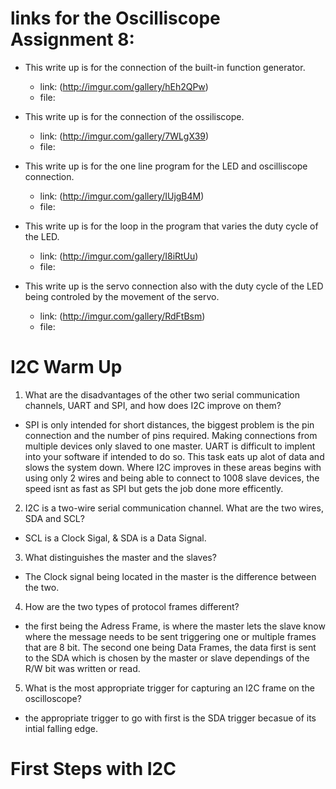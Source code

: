 # links for the Oscilliscope Assignment 8: 
  - This write up is for the connection of the built-in function generator.
    - link: (http://imgur.com/gallery/hEh2QPw)
    - file: 
   
  - This write up is for the connection of the ossiliscope.
    - link: (http://imgur.com/gallery/7WLgX39)
    - file:
   
  - This write up is for the one line program for the LED and oscilliscope connection.
    - link: (http://imgur.com/gallery/IUjgB4M)
    - file:
  
  - This write up is for the loop in the program that varies the duty cycle of the LED.
    - link: (http://imgur.com/gallery/I8iRtUu)
    - file:
  
  - This write up is the servo connection also with the duty cycle of the LED being controled by the movement of the servo.
    - link: (http://imgur.com/gallery/RdFtBsm) 
    - file:

# I2C Warm Up 
1. What are the disadvantages of the other two serial communication channels, UART and SPI, and how does I2C improve on them?
 - SPI is only intended for short distances, the biggest problem is the pin connection and the number of pins required. Making connections from multiple devices only slaved to one master.  UART is difficult to implent into your software if intended to do so.  This task eats up alot of data and slows the system down.  Where I2C improves in these areas begins with using only 2 wires and being able to connect to 1008 slave devices, the speed isnt as fast as SPI but gets the job done more efficently.
2. I2C is a two-wire serial communication channel. What are the two wires, SDA and SCL? 
 - SCL is a Clock Sigal, & SDA is a Data Signal.
3. What distinguishes the master and the slaves? 
 - The Clock signal being located in the master is the difference between the two.
4. How are the two types of protocol frames different?
 - the first being the Adress Frame, is where the master lets the slave know where the message needs to be sent triggering one or multiple frames that are 8 bit. The second one being Data Frames, the data first is sent to the SDA which is chosen by the master or slave dependings of the R/W bit was written or read.
5. What is the most appropriate trigger for capturing an I2C frame on the oscilloscope?
 - the appropriate trigger to go with first is the SDA trigger becasue of its intial falling edge.
# First Steps with I2C

 
 
 

